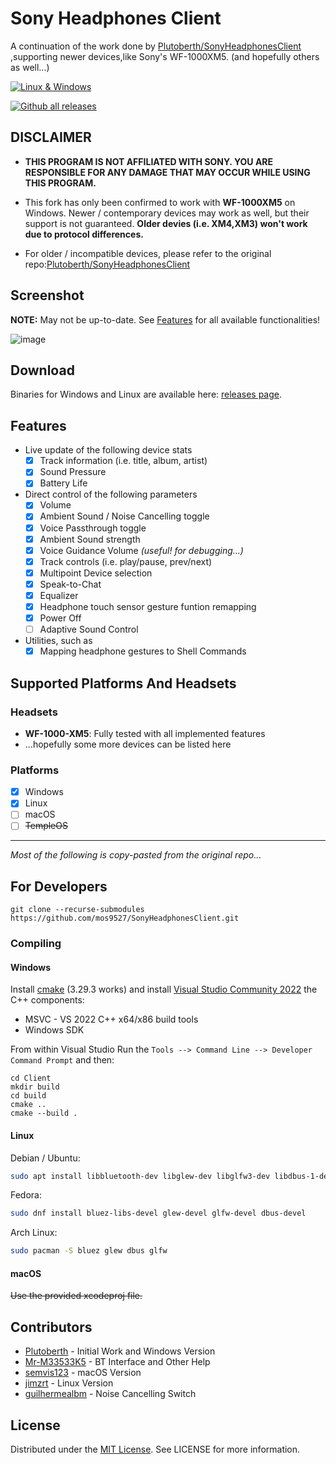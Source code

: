 # Sony Headphones Client
A continuation of the work done by [Plutoberth/SonyHeadphonesClient](https://github.com/Plutoberth/SonyHeadphonesClient) ,supporting newer devices,like Sony's WF-1000XM5. (and hopefully others as well...)

[![Linux & Windows](https://github.com/mos9527/sonyheadphonesclient/actions/workflows/cmake.yml/badge.svg)](https://github.com/mos9527/SonyHeadphonesClient/actions/workflows/cmake.yml)

[![Github all releases](https://img.shields.io/github/downloads/mos9527/SonyHeadphonesClient/total.svg)](https://GitHub.com/mos9527/SonyHeadphonesClient/releases/)

## DISCLAIMER

- **THIS PROGRAM IS NOT AFFILIATED WITH SONY. YOU ARE RESPONSIBLE FOR ANY DAMAGE THAT MAY OCCUR WHILE USING THIS PROGRAM.**

- This fork has only been confirmed to work with **WF-1000XM5** on Windows. Newer / contemporary devices may work as well, but their support is not guaranteed. **Older devies (i.e. XM4,XM3) won't work due to protocol differences.**

- For older / incompatible devices, please refer to the original repo:[Plutoberth/SonyHeadphonesClient](https://github.com/Plutoberth/SonyHeadphonesClient)

## Screenshot

**NOTE:** May not be up-to-date. See [Features](#features) for all available functionalities!

![image](https://github.com/mos9527/SonyHeadphonesClient/assets/31397301/d564715f-f305-4f86-8303-cfebf67ec00b)

## Download

Binaries for Windows and Linux are available here: [releases page](https://github.com/mos9527/SonyHeadphonesClient/releases).

## Features
- Live update of the following device stats 
  - [x] Track information (i.e. title, album, artist)
  - [x] Sound Pressure
  - [x] Battery Life
- Direct control of the following parameters
  - [x] Volume
  - [x] Ambient Sound / Noise Cancelling toggle
  - [x] Voice Passthrough toggle
  - [x] Ambient Sound strength
  - [x] Voice Guidance Volume *(useful! for debugging...)*
  - [x] Track controls (i.e. play/pause, prev/next)
  - [x] Multipoint Device selection
  - [x] Speak-to-Chat
  - [x] Equalizer  
  - [x] Headphone touch sensor gesture funtion remapping
  - [x] Power Off
  - [ ] Adaptive Sound Control
- Utilities, such as
  - [x] Mapping headphone gestures to Shell Commands

## Supported Platforms And Headsets

### Headsets

* **WF-1000-XM5**: Fully tested with all implemented features
* ...hopefully some more devices can be listed here

### Platforms

- [x] Windows
- [x] Linux  
- [ ] macOS
- [ ] ~~TempleOS~~

---

*Most of the following is copy-pasted from the original repo...*

## For Developers

```git clone --recurse-submodules https://github.com/mos9527/SonyHeadphonesClient.git```

### Compiling
#### Windows
Install [cmake](https://cmake.org/download/) (3.29.3 works) and install [Visual Studio Community 2022](https://visualstudio.microsoft.com/vs/) the C++ components:
* MSVC - VS 2022 C++ x64/x86 build tools
* Windows SDK

From within Visual Studio Run the `Tools --> Command Line --> Developer Command Prompt` and then:
```
cd Client
mkdir build
cd build
cmake ..
cmake --build .
```

#### Linux

Debian / Ubuntu:
```bash
sudo apt install libbluetooth-dev libglew-dev libglfw3-dev libdbus-1-dev
```

Fedora:
```bash
sudo dnf install bluez-libs-devel glew-devel glfw-devel dbus-devel
```

Arch Linux:
```bash
sudo pacman -S bluez glew dbus glfw
```

#### macOS

~~Use the provided xcodeproj file.~~ 

## Contributors

* [Plutoberth](https://github.com/Plutoberth) - Initial Work and Windows Version
* [Mr-M33533K5](https://github.com/Mr-M33533K5) - BT Interface and Other Help
* [semvis123](https://github.com/semvis123) - macOS Version
* [jimzrt](https://github.com/jimzrt) - Linux Version
* [guilhermealbm](https://github.com/guilhermealbm) - Noise Cancelling Switch

## License

Distributed under the [MIT License](https://github.com/Plutoberth/SonyHeadphonesClient/blob/master/LICENSE). See LICENSE for more information.
